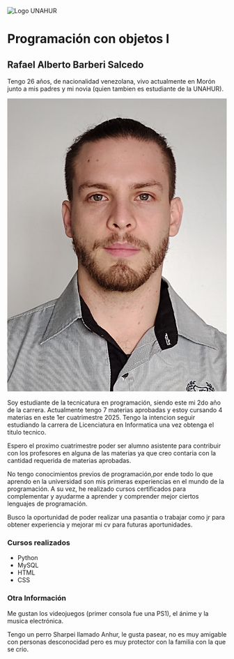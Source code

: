 ![Logo UNAHUR](./UNAHUR.png)

# Programación con objetos I

## Rafael Alberto Barberi Salcedo
  Tengo 26 años, de nacionalidad venezolana, vivo actualmente en Morón junto a mis padres y mi novia (quien tambien es estudiante de la UNAHUR).

![Rafael Barberi](./BarberiRafael.jpg)

  Soy estudiante de la tecnicatura en programación, siendo este mi 2do año de la carrera. Actualmente tengo 7 materias aprobadas y estoy cursando 4 materias en este 1er cuatrimestre 2025. Tengo la intencion seguir estudiando la carrera de Licenciatura en Informatica una vez obtenga el titulo tecnico.
  
  Espero el proximo cuatrimestre poder ser alumno asistente para contribuir con los profesores en alguna de las materias ya que creo contaria con la cantidad requerida de materias aprobadas.
  
  No tengo conocimientos previos de programación,por ende todo lo que aprendo en la universidad son mis primeras experiencias en el mundo de la programación. A su vez, he realizado cursos certificados para complementar y ayudarme a aprender y comprender mejor ciertos lenguajes de programación.
  
  Busco la oportunidad de poder realizar una pasantia o trabajar como jr para obtener experiencia y mejorar mi cv para futuras aportunidades.

### Cursos realizados
- Python
- MySQL
- HTML
- CSS

### Otra Información
  Me gustan los videojuegos (primer consola fue una PS1), el ánime y la musica electrónica.
  
  Tengo un perro Sharpei llamado Anhur, le gusta pasear, no es muy amigable con personas desconocidad pero es muy protector con la familia con la que se crio.
